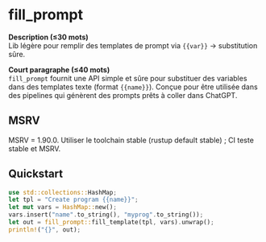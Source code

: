 # fill_prompt

**Description (≤30 mots)**  
Lib légère pour remplir des templates de prompt via `{{var}}` → substitution sûre.

**Court paragraphe (≤40 mots)**  
`fill_prompt` fournit une API simple et sûre pour substituer des variables dans des templates texte (format `{{name}}`). Conçue pour être utilisée dans des pipelines qui génèrent des prompts prêts à coller dans ChatGPT.

## MSRV
MSRV = 1.90.0. Utiliser le toolchain stable (rustup default stable) ; CI teste stable et MSRV.

## Quickstart
```rust
use std::collections::HashMap;
let tpl = "Create program {{name}}";
let mut vars = HashMap::new();
vars.insert("name".to_string(), "myprog".to_string());
let out = fill_prompt::fill_template(tpl, vars).unwrap();
println!("{}", out);
